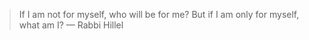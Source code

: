 
> If I am not for myself, who will be for me? But if I am only for myself, what am I? — Rabbi Hillel
